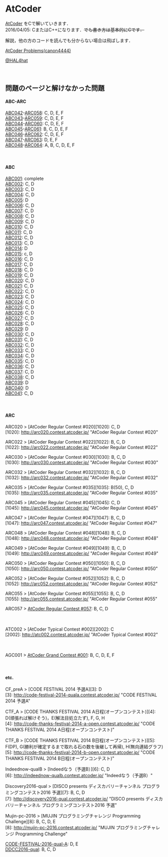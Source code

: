 # AtCoder
[AtCoder](http://atcoder.jp/) をCで解いていきます．  
2016/04/05: CまたはC++になります．<s>でも書き方は基本的にCです．</s>  

解説，他の方のコードを読んでも分からない場合は飛ばします．  

[AtCoder Problems(canon4444)](http://kenkoooo.com/atcoder/?name=canon4444)  

[@HAL4hat](https://twitter.com/HAL4hat)  

　

## 問題のページと解けなかった問題

#### ABC-ARC
[ABC042](http://abc042.contest.atcoder.jp/)-[ARC058](http://arc058.contest.atcoder.jp/): C, D, E, F  
[ABC043](http://abc043.contest.atcoder.jp/)-[ARC059](http://arc059.contest.atcoder.jp/): C, D, E, F  
[ABC044](http://abc044.contest.atcoder.jp/)-[ARC060](http://arc060.contest.atcoder.jp/): C, D, E, F  
[ABC045](http://abc045.contest.atcoder.jp/)-[ARC061](http://arc061.contest.atcoder.jp/): B, C, D, E, F  
[ABC046](http://abc046.contest.atcoder.jp/)-[ARC062](http://arc062.contest.atcoder.jp/): C, D, E, F  
[ABC047](http://abc047.contest.atcoder.jp/)-[ARC063](http://arc063.contest.atcoder.jp/): D, E, F  
[ABC048](http://abc048.contest.atcoder.jp/)-[ARC064](http://arc064.contest.atcoder.jp/): A, B, C, D, E, F  

　

#### ABC
[ABC001](http://abc001.contest.atcoder.jp/): complete  
[ABC002](http://abc002.contest.atcoder.jp/): C, D  
[ABC003](http://abc003.contest.atcoder.jp/): C, D  
[ABC004](http://abc004.contest.atcoder.jp/): C, D  
[ABC005](http://abc005.contest.atcoder.jp/): D  
[ABC006](http://abc006.contest.atcoder.jp/): C, D  
[ABC007](http://abc007.contest.atcoder.jp/): C, D  
[ABC008](http://abc008.contest.atcoder.jp/): C, D  
[ABC009](http://abc009.contest.atcoder.jp/): C, D  
[ABC010](http://abc010.contest.atcoder.jp/): C, D  
[ABC011](http://abc011.contest.atcoder.jp/): C, D  
[ABC012](http://abc012.contest.atcoder.jp/): C, D  
[ABC013](http://abc013.contest.atcoder.jp/): C, D  
[ABC014](http://abc014.contest.atcoder.jp/): D  
[ABC015](http://abc015.contest.atcoder.jp/): c, D  
[ABC016](http://abc016.contest.atcoder.jp/): C, D  
[ABC017](http://abc017.contest.atcoder.jp/): C, D  
[ABC018](http://abc018.contest.atcoder.jp/): C, D  
[ABC019](http://abc019.contest.atcoder.jp/): C, D  
[ABC020](http://abc020.contest.atcoder.jp/): C, D  
[ABC021](http://abc021.contest.atcoder.jp/): C, D  
[ABC022](http://abc022.contest.atcoder.jp/): C, D  
[ABC023](http://abc023.contest.atcoder.jp/): C, D  
[ABC024](http://abc024.contest.atcoder.jp/): C, D  
[ABC025](http://abc025.contest.atcoder.jp/): C, D  
[ABC026](http://abc026.contest.atcoder.jp/): C, D  
[ABC027](http://abc027.contest.atcoder.jp/): C, D  
[ABC028](http://abc028.contest.atcoder.jp/): C, D  
[ABC029](http://abc029.contest.atcoder.jp/): D  
[ABC030](http://abc030.contest.atcoder.jp/): C, D  
[ABC031](http://abc031.contest.atcoder.jp/): C, D  
[ABC032](http://abc032.contest.atcoder.jp/): C, D  
[ABC033](http://abc033.contest.atcoder.jp/): C, D  
[ABC034](http://abc034.contest.atcoder.jp/): C, D  
[ABC035](http://abc035.contest.atcoder.jp/): C, D  
[ABC036](http://abc036.contest.atcoder.jp/): C, D  
[ABC037](http://abc037.contest.atcoder.jp/): C, D  
[ABC038](http://abc038.contest.atcoder.jp/): C, D  
[ABC039](http://abc039.contest.atcoder.jp/): D  
[ABC040](http://abc040.contest.atcoder.jp/): D  
[ABC041](http://abc041.contest.atcoder.jp/): C, D    

　

#### ARC
ARC020 > [AtCoder Regular Contest #020][1020]: C, D  
[1020]: http://arc020.contest.atcoder.jp/ "AtCoder Regular Contest #020"

ARC022 > [AtCoder Regular Contest #022][1022]: B, C, D  
[1022]: http://arc022.contest.atcoder.jp/ "AtCoder Regular Contest #022"

ARC030 > [AtCoder Regular Contest #030][1030]: B, C, D  
[1030]: http://arc030.contest.atcoder.jp/ "AtCoder Regular Contest #030"

ARC032 > [AtCoder Regular Contest #032][1032]: B, C, D  
[1032]: http://arc032.contest.atcoder.jp/ "AtCoder Regular Contest #032"

ARC035 > [AtCoder Regular Contest #035][1035]: B(50), C, D  
[1035]: http://arc035.contest.atcoder.jp/ "AtCoder Regular Contest #035"

ARC045 > [AtCoder Regular Contest #045][1045]: C, D  
[1045]: http://arc045.contest.atcoder.jp/ "AtCoder Regular Contest #045"

ARC047 > [AtCoder Regular Contest #047][1047]: B, C, D  
[1047]: http://arc047.contest.atcoder.jp/ "AtCoder Regular Contest #047"

ARC048 > [AtCoder Regular Contest #048][1048]: B, C, D  
[1048]: http://arc048.contest.atcoder.jp/ "AtCoder Regular Contest #048"

ARC049 > [AtCoder Regular Contest #049][1049]: B, C, D  
[1049]: http://arc049.contest.atcoder.jp/ "AtCoder Regular Contest #049"

ARC050 > [AtCoder Regular Contest #050][1050]: B, C, D  
[1050]: http://arc050.contest.atcoder.jp/ "AtCoder Regular Contest #050"

ARC052 > [AtCoder Regular Contest #052][1052]: B, C, D  
[1052]: http://arc052.contest.atcoder.jp/ "AtCoder Regular Contest #052"

ARC055 > [AtCoder Regular Contest #055][1055]: B, C, D  
[1055]: http://arc055.contest.atcoder.jp/ "AtCoder Regular Contest #055"

ARC057 > [AtCoder Regular Contest #057](http://arc057.contest.atcoder.jp/): B, C, D  

　

ATC002 > [AtCoder Typical Contest #002][2002]: C  
[2002]: http://atc002.contest.atcoder.jp/ "AtCoder Typical Contest #002"

　

AGC001 > [AtCoder Grand Contest #001](http://agc001.contest.atcoder.jp/): B, C, D, E, F  

　

#### etc.
CF_preA > [CODE FESTIVAL 2014 予選A][3]: D  
[3]: http://code-festival-2014-quala.contest.atcoder.jp/ "CODE FESTIVAL 2014 予選A"

CTF_A > [CODE THANKS FESTIVAL 2014 A日程(オープンコンテスト)][4]: D(頑張れば解けそう)，E(解法目処立たず), F, G, H  
[4]: http://code-thanks-festival-2014-a-open.contest.atcoder.jp/ "CODE THANKS FESTIVAL 2014 A日程(オープンコンテスト)"

CTF_B > [CODE THANKS FESTIVAL 2014 B日程(オープンコンテスト)][5]: F(DP), G(勝利が確定するまで取れる石の数を後継して再帰), H(無向連結グラフ)  
[5]: http://code-thanks-festival-2014-b-open.contest.atcoder.jp/ "CODE THANKS FESTIVAL 2014 B日程(オープンコンテスト)"

Indeednow-qualB > [Indeedなう（予選B）][6]: C, D  
[6]: http://indeednow-qualb.contest.atcoder.jp/ "Indeedなう（予選B）"

Discovery2016-qual > [DISCO presents ディスカバリーチャンネル プログラミングコンテスト2016 予選][7]: B, C, D  
[7]: http://discovery2016-qual.contest.atcoder.jp/ "DISCO presents ディスカバリーチャンネル プログラミングコンテスト2016 予選"

Mujin-pc-2016 > [MUJIN プログラミングチャレンジ Programming Challenge][8]: B, C, D, E  
[8]: http://mujin-pc-2016.contest.atcoder.jp/ "MUJIN プログラミングチャレンジ Programming Challenge"

[CODE-FESTIVAL-2016-qual-A](http://code-festival-2016-quala.contest.atcoder.jp/): D, E  
[DDCC2016-qual](http://ddcc2016-qual.contest.atcoder.jp/): B, C, D  




